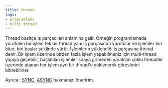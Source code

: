 ```yaml
---
title: thread
tags:
- programlama
- multi thread
---
```


Thread basitçe iş parçacıları anlamına gelir. Örneğin programlamada yürütülen bir işlem tek bir thread yani iş parçasında yürütülür ve işlemler biri biter, biri başlar şeklinde yürür. İşlemlerin yüklendiği iş parçasına thread denir. Bir işlem üzerinde birden fazla işlem yapabilmeniz için multi-thread yapıya geçebilir, başlatılan işlemler sıraya girmeden yaratılan çoklu threadler üzerinde atanan her işlem ayrı bir thread'e yüklenerek görevlerini bitirebilirler.

Ayrıca : [SYNC](/sync), [ASYNC](/async) bakmanızı öneririm.
